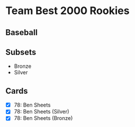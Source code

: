 # Team Best 2000 Rookies
## Baseball

## Subsets

- Bronze
- Silver

## Cards

- [x] 78: Ben Sheets<br>
- [x] 78: Ben Sheets (Silver)<br>
- [x] 78: Ben Sheets (Bronze)<br>
